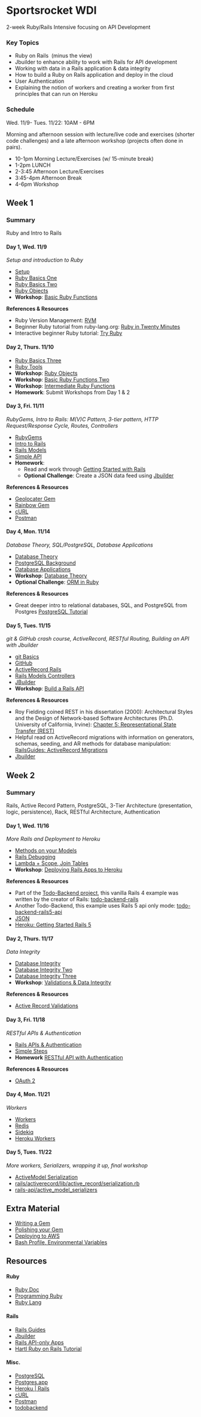 # Sportsrocket WDI

2-week Ruby/Rails Intensive focusing on API Development

### Key Topics

*	Ruby on Rails  (minus the view)
*	Jbuilder to enhance ability to work with Rails for API development 
*	Working with data in a Rails application & data integrity 
*	How to build a Ruby on Rails application and deploy in the cloud 
*	User Authentication 
*	Explaining the notion of workers and creating a worker from first principles that can run on Heroku

### Schedule

Wed. 11/9- Tues. 11/22: 10AM - 6PM

Morning and afternoon session with lecture/live code and exercises (shorter code challenges) and a late afternoon workshop (projects often done in pairs).

* 10-1pm Morning Lecture/Exercises (w/ 15-minute break)
* 1-2pm LUNCH
* 2-3:45 Afternoon Lecture/Exercises
* 3:45-4pm Afternoon Break
* 4-6pm Workshop

## Week 1

### Summary

Ruby and Intro to Rails

#### Day 1, Wed. 11/9  

*Setup and introduction to Ruby*

* [Setup](http://installrails.com/)
* [Ruby Basics One](lectures/ruby-basics-one/ruby-basics-one.md)
* [Ruby Basics Two](lectures/ruby-basics-two/ruby-basics-two.md)
* [Ruby Objects](lectures/ruby-objects/ruby-objects.md)
* **Workshop**: [Basic Ruby Functions](workshops/basic-ruby-functions/basic-ruby-functions.md)

**References & Resources**

* Ruby Version Management: [RVM](https://rvm.io/)
* Beginner Ruby tutorial from ruby-lang.org: [Ruby in Twenty Minutes](https://www.ruby-lang.org/en/documentation/quickstart/)
* Interactive beginner Ruby tutorial: [Try Ruby](http://tryruby.org/)

#### Day 2, Thurs. 11/10

* [Ruby Basics Three](lectures/ruby-basics-three/ruby-basics-three.md)
* [Ruby Tools](lectures/ruby-tools/ruby-tools.md)
* **Workshop**: [Ruby Objects](workshops/ruby-objects/ruby-objects.md)
* **Workshop**: [Basic Ruby Functions Two](workshops/basic-ruby-functions-two/basic-ruby-functions-two.md)
* **Workshop**: [Intermediate Ruby Functions](workshops/intermediate-ruby-functions/intermediate-ruby-functions.md)
* **Homework**: Submit Workshops from Day 1 & 2

#### Day 3, Fri. 11/11

*RubyGems, Intro to Rails: M(V)C Pattern, 3-tier pattern, HTTP Request/Response Cycle, Routes, Controllers*

* [RubyGems](lectures/rubygems/rubygems.md)
* [Intro to Rails](lectures/introduction-to-rails/introduction-to-rails.md)
* [Rails Models](lectures/rails-models/rails-models.md)
* [Simple API](https://github.com/shannonjen/simple-api)
* **Homework**:
  * Read and work through [Getting Started with Rails](http://guides.rubyonrails.org/getting_started.html)
  * **Optional Challenge**: Create a JSON data feed using [Jbuilder](https://github.com/rails/jbuilder)

**References & Resources**

* [Geolocater Gem](https://rubygems.org/gems/geolocater)
* [Rainbow Gem](https://rubygems.org/gems/rainbow)
* [cURL](https://curl.haxx.se/)
* [Postman](https://www.getpostman.com/)

#### Day 4, Mon. 11/14

*Database Theory, SQL/PostgreSQL, Database Applications*

* [Database Theory](lectures/database-theory/database-theory.md)
* [PostgreSQL Background](lectures/postgresql-background/postgresql-background.md)
* [Database Applications](lectures/database-applications/database-applications.md)
* **Workshop**: [Database Theory](workshops/database-theory/database-theory.md)
* **Optional Challenge**: [ORM in Ruby](workshops/ruby-orm/orm-in-ruby.md)

**References & Resources**

* Great deeper intro to relational databases, SQL, and PostgreSQL from Postgres [PostgreSQL Tutorial](https://www.postgresql.org/docs/current/static/tutorial.html)

#### Day 5, Tues. 11/15

*git & GitHub crash course, ActiveRecord, RESTful Routing, Building an API with Jbuilder*

* [git Basics](lectures/git-basics/git-basics.md)
* [GitHub](lectures/github/github.md)
* [ActiveRecord Rails](lectures/activerecord/activerecord.md)
* [Rails Models Controllers](lectures/activerecord/activerecord.md)
* [JBuilder](lectures/jbuilder/jbuilder.md)
* **Workshop**: [Build a Rails API](workshops/rails-api/rails-api.md)

**References & Resources**

* Roy Fielding coined REST in his dissertation (2000): Architectural Styles and the Design of Network-based Software Architectures (Ph.D. University of California, Irvine): [Chapter 5: Representational State Transfer (REST)](http://www.ics.uci.edu/~fielding/pubs/dissertation/rest_arch_style.htm)
* Helpful read on ActiveRecord migrations with information on generators, schemas, seeding, and AR methods for database manipulation: [RailsGuides: ActiveRecord Migrations](http://guides.rubyonrails.org/active_record_migrations.html)
* [Jbuilder](https://github.com/rails/jbuilder)

## Week 2

### Summary

Rails, Active Record Pattern, PostgreSQL, 3-Tier Architecture (presentation, logic, persistence), Rack, RESTful Architecture, Authentication

#### Day 1, Wed. 11/16

*More Rails and Deployment to Heroku*

* [Methods on your Models](lectures/methods-on-models/methods-on-models.md)
* [Rails Debugging](../../lectures/rails-debugging/rails-debugging.md)
* [Lambda + Scope, Join Tables](../../lectures/rails-lambda-scope-join-tables/rails-lambda-scope-join-tables.md)
* **Workshop**: [Deploying Rails Apps to Heroku](https://devcenter.heroku.com/articles/getting-started-with-rails5)

**References & Resources**

* Part of the [Todo-Backend project](http://www.todobackend.com/), this vanilla Rails 4 example was written by the creator of Rails: [todo-backend-rails](https://github.com/hammerdr/todo-backend-rails)
* Another Todo-Backend, this example uses Rails 5 api only mode: [todo-backend-rails5-api](https://github.com/doerfli/todo-backend-rails5-api)
* [JSON](http://www.json.org/)
* [Heroku: Getting Started Rails 5](https://devcenter.heroku.com/articles/getting-started-with-rails5)

#### Day 2, Thurs. 11/17

*Data Integrity*

* [Database Integrity](lectures/database-integrity/database-integrity.md)
* [Database Integrity Two](lectures/database-integrity-two/database-integrity-two.md)
* [Database Integrity Three](lectures/database-integrity-three/database-integrity-three.md)
* **Workshop**: [Validations & Data Integrity](workshops/validations/validations.md)

**References & Resources**

* [Active Record Validations](http://guides.rubyonrails.org/active_record_validations.html)

#### Day 3, Fri. 11/18

*RESTful APIs & Authentication*

* [Rails APIs & Authentication](lectures/workers-rails/workers-rails.md)
* [Simple Steps](https://github.com/shannonjen/moovies/blob/master/README.md)
* **Homework** [RESTful API with Authentication](workshops/authentication/authentication.md)

**References & Resources**

* [OAuth 2](https://www.digitalocean.com/community/tutorials/an-introduction-to-oauth-2)

#### Day 4, Mon. 11/21

*Workers*

* [Workers](lectures/workers-rails/workers-rails.md)
* [Redis](http://redis.io/)
* [Sidekiq](http://sidekiq.org/)
* [Heroku Workers](https://devcenter.heroku.com/articles/background-jobs-queueing)

####  Day 5, Tues. 11/22

*More workers, Serializers, wrapping it up, final workshop*

* [ActiveModel Serialization](http://guides.rubyonrails.org/active_model_basics.html#serialization)
* [rails/activerecord/lib/active_record/serialization.rb](https://github.com/rails/rails/blob/428d47adfed8d6aa7b21aec2bf5ad890961c9de3/activerecord/lib/active_record/serialization.rb#L11)
* [rails-api/active_model_serializers](https://github.com/rails-api/active_model_serializers/blob/master/docs/general/getting_started.md)

## Extra Material

* [Writing a Gem](lectures/writing-a-gem/writing-a-gem.md)
* [Polishing your Gem](lectures/polishing-your-gem/polishing-your-gem.md)
* [Deploying to AWS](lectures/rails-deploying-aws/rails-deploying-aws.md)
* [Bash Profile, Environmental Variables](lectures/bash-profile-environment-variable/bash-profile-environment-variable.md)

## Resources

#### Ruby

* [Ruby Doc](http://ruby-doc.com/)
* [Programming Ruby](http://ruby-doc.com/docs/ProgrammingRuby/)
* [Ruby Lang](https://www.ruby-lang.org/en/documentation/)

#### Rails

* [Rails Guides](http://guides.rubyonrails.org/getting_started.html)
* [Jbuilder](https://github.com/rails/jbuilder)
* [Rails API-only Apps](http://edgeguides.rubyonrails.org/api_app.html)
* [Hartl Ruby on Rails Tutorial](https://www.railstutorial.org/)

#### Misc.

* [PostgreSQL](https://www.postgresql.org/)
* [Postgres.app](http://postgresapp.com/)
* [Heroku | Rails](https://devcenter.heroku.com/articles/getting-started-with-rails4)
* [cURL](https://curl.haxx.se/)
* [Postman](https://www.getpostman.com/)
* [todobackend](http://www.todobackend.com/)

